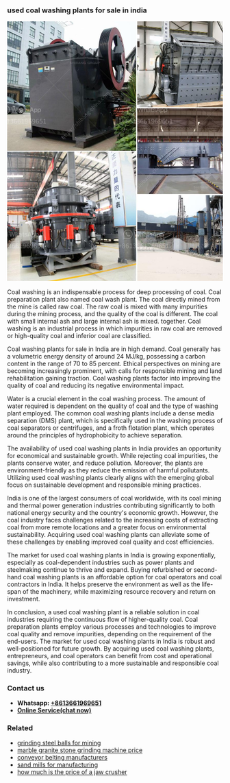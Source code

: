 <h3>used coal washing plants for sale in india</h3><img src='1708323133.jpg' alt=''><p>Coal washing is an indispensable process for deep processing of coal. Coal preparation plant also named coal wash plant. The coal directly mined from the mine is called raw coal. The raw coal is mixed with many impurities during the mining process, and the quality of the coal is different. The coal with small internal ash and large internal ash is mixed. together. Coal washing is an industrial process in which impurities in raw coal are removed or high-quality coal and inferior coal are classified.</p><p>Coal washing plants for sale in India are in high demand. Coal generally has a volumetric energy density of around 24 MJ/kg, possessing a carbon content in the range of 70 to 85 percent. Ethical perspectives on mining are becoming increasingly prominent, with calls for responsible mining and land rehabilitation gaining traction. Coal washing plants factor into improving the quality of coal and reducing its negative environmental impact.</p><p>Water is a crucial element in the coal washing process. The amount of water required is dependent on the quality of coal and the type of washing plant employed. The common coal washing plants include a dense media separation (DMS) plant, which is specifically used in the washing process of coal separators or centrifuges, and a froth flotation plant, which operates around the principles of hydrophobicity to achieve separation.</p><p>The availability of used coal washing plants in India provides an opportunity for economical and sustainable growth. While rejecting coal impurities, the plants conserve water, and reduce pollution. Moreover, the plants are environment-friendly as they reduce the emission of harmful pollutants. Utilizing used coal washing plants clearly aligns with the emerging global focus on sustainable development and responsible mining practices.</p><p>India is one of the largest consumers of coal worldwide, with its coal mining and thermal power generation industries contributing significantly to both national energy security and the country's economic growth. However, the coal industry faces challenges related to the increasing costs of extracting coal from more remote locations and a greater focus on environmental sustainability. Acquiring used coal washing plants can alleviate some of these challenges by enabling improved coal quality and cost efficiencies.</p><p>The market for used coal washing plants in India is growing exponentially, especially as coal-dependent industries such as power plants and steelmaking continue to thrive and expand. Buying refurbished or second-hand coal washing plants is an affordable option for coal operators and coal contractors in India. It helps preserve the environment as well as the life-span of the machinery, while maximizing resource recovery and return on investment.</p><p>In conclusion, a used coal washing plant is a reliable solution in coal industries requiring the continuous flow of higher-quality coal. Coal preparation plants employ various processes and technologies to improve coal quality and remove impurities, depending on the requirement of the end-users. The market for used coal washing plants in India is robust and well-positioned for future growth. By acquiring used coal washing plants, entrepreneurs, and coal operators can benefit from cost and operational savings, while also contributing to a more sustainable and responsible coal industry.</p><h3>Contact us</h3><ul><li><strong>Whatsapp:&nbsp;<a href="https://wa.me/8613661969651">+8613661969651</a></strong></li><li><a href="https://swt.shibang-china.com/?git&amp;zhl&amp;used coal washing plants for sale in india"><strong>Online Service(chat now)</strong></a></li></ul><h3>Related</h3><ul><li><a href='grinding steel balls for mining.md'>grinding steel balls for mining</a></li><li><a href='marble granite stone grinding machine price.md'>marble granite stone grinding machine price</a></li><li><a href='conveyor belting manufacturers.md'>conveyor belting manufacturers</a></li><li><a href='sand mills for manufacturing.md'>sand mills for manufacturing</a></li><li><a href='how much is the price of a jaw crusher.md'>how much is the price of a jaw crusher</a></li></ul>